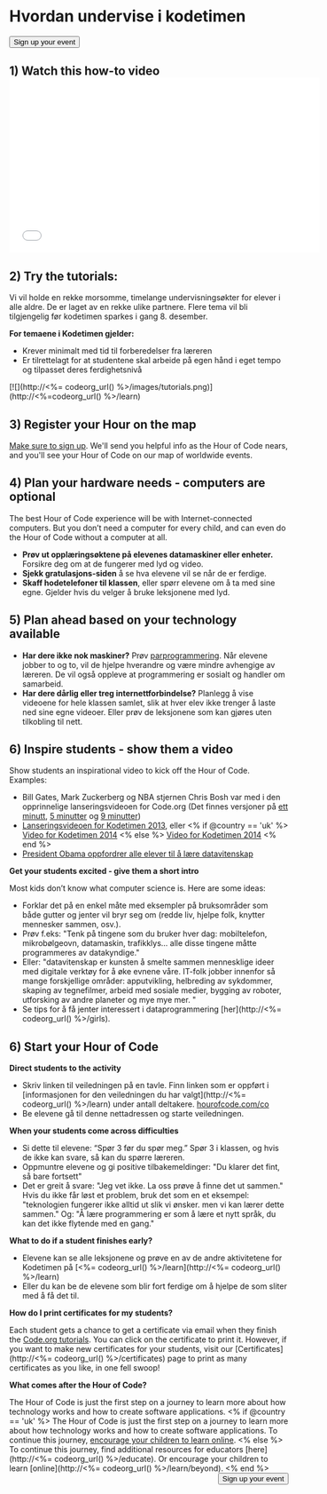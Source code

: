 

<div class="row">
  <h1 class="col-sm-6">
    Hvordan undervise i kodetimen
  </h1>
  
  <div class="col-sm-6 button-container centered">
    <a href="<%= hoc_uri('/#join') %>"><button class="signup-button">Sign up your event</button></a>
  </div>
</div>

## 1) Watch this how-to video <iframe width="560" height="315" src="//www.youtube.com/embed/tQeSke4hIds" frameborder="0" allowfullscreen></iframe>
## 2) Try the tutorials:

Vi vil holde en rekke morsomme, timelange undervisningsøkter for elever i alle aldre. De er laget av en rekke ulike partnere. Flere tema vil bli tilgjengelig før kodetimen sparkes i gang 8. desember.

**For temaene i Kodetimen gjelder:**

  * Krever minimalt med tid til forberedelser fra læreren
  * Er tilrettelagt for at studentene skal arbeide på egen hånd i eget tempo og tilpasset deres ferdighetsnivå

[![](http://<%= codeorg_url() %>/images/tutorials.png)](http://<%=codeorg_url() %>/learn)

## 3) Register your Hour on the map

[Make sure to sign up](<%= hoc_uri('/') %>). We'll send you helpful info as the Hour of Code nears, and you'll see your Hour of Code on our map of worldwide events.

## 4) Plan your hardware needs - computers are optional

The best Hour of Code experience will be with Internet-connected computers. But you don’t need a computer for every child, and can even do the Hour of Code without a computer at all.

  * **Prøv ut opplæringsøktene på elevenes datamaskiner eller enheter.** Forsikre deg om at de fungerer med lyd og video.
  * **Sjekk gratulasjons-siden** å se hva elevene vil se når de er ferdige. 
  * **Skaff hodetelefoner til klassen**, eller spørr elevene om å ta med sine egne. Gjelder hvis du velger å bruke leksjonene med lyd.

## 5) Plan ahead based on your technology available

  * **Har dere ikke nok maskiner?** Prøv [parprogrammering](http://www.ncwit.org/resources/pair-programming-box-power-collaborative-learning). Når elevene jobber to og to, vil de hjelpe hverandre og være mindre avhengige av læreren. De vil også oppleve at programmering er sosialt og handler om samarbeid.
  * **Har dere dårlig eller treg internettforbindelse?** Planlegg å vise videoene for hele klassen samlet, slik at hver elev ikke trenger å laste ned sine egne videoer. Eller prøv de leksjonene som kan gjøres uten tilkobling til nett.

## 6) Inspire students - show them a video

Show students an inspirational video to kick off the Hour of Code. Examples:

  * Bill Gates, Mark Zuckerberg og NBA stjernen Chris Bosh var med i den opprinnelige lanseringsvideoen for Code.org (Det finnes versjoner på [ett minutt](https://www.youtube.com/watch?v=qYZF6oIZtfc), [5 minutter](https://www.youtube.com/watch?v=nKIu9yen5nc) og [9 minutter](https://www.youtube.com/watch?v=dU1xS07N-FA))
  * [Lanseringsvideoen for Kodetimen 2013](https://www.youtube.com/watch?v=FC5FbmsH4fw), eller <% if @country == 'uk' %> [Video for Kodetimen 2014](https://www.youtube.com/watch?v=96B5-JGA9EQ) <% else %> [Video for Kodetimen 2014](https://www.youtube.com/watch?v=rH7AjDMz_dc&index=2&list=PLzdnOPI1iJNe1WmdkMG-Ca8cLQpdEAL7Q) <% end %>
  * [President Obama oppfordrer alle elever til å lære datavitenskap](https://www.youtube.com/watch?v=6XvmhE1J9PY)

**Get your students excited - give them a short intro**

Most kids don’t know what computer science is. Here are some ideas:

  * Forklar det på en enkel måte med eksempler på bruksområder som både gutter og jenter vil bryr seg om (redde liv, hjelpe folk, knytter mennesker sammen, osv.).
  * Prøv f.eks: "Tenk på tingene som du bruker hver dag: mobiltelefon, mikrobølgeovn, datamaskin, trafikklys... alle disse tingene måtte programmeres av datakyndige."
  * Eller: "datavitenskap er kunsten å smelte sammen mennesklige ideer med digitale verktøy for å øke evnene våre. IT-folk jobber innenfor så mange forskjellige områder: apputvikling, helbreding av sykdommer, skaping av tegnefilmer, arbeid med sosiale medier, bygging av roboter, utforsking av andre planeter og mye mye mer. "
  * Se tips for å få jenter interessert i dataprogrammering [her](http://<%= codeorg_url() %>/girls). 

## 6) Start your Hour of Code

**Direct students to the activity**

  * Skriv linken til veiledningen på en tavle. Finn linken som er oppført i [informasjonen for den veiledningen du har valgt](http://<%= codeorg_url() %>/learn) under antall deltakere. [hourofcode.com/co](http://hourofcode.com/co)
  * Be elevene gå til denne nettadressen og starte veiledningen.

**When your students come across difficulties**

  * Si dette til elevene: “Spør 3 før du spør meg.” Spør 3 i klassen, og hvis de ikke kan svare, så kan du spørre læreren.
  * Oppmuntre elevene og gi positive tilbakemeldinger: "Du klarer det fint, så bare fortsett"
  * Det er greit å svare: "Jeg vet ikke. La oss prøve å finne det ut sammen." Hvis du ikke får løst et problem, bruk det som en et eksempel: "teknologien fungerer ikke alltid ut slik vi ønsker. men vi kan lærer dette sammen." Og: "Å lære programmering er som å lære et nytt språk, du kan det ikke flytende med en gang."

**What to do if a student finishes early?**

  * Elevene kan se alle leksjonene og prøve en av de andre aktivitetene for Kodetimen på [<%= codeorg_url() %>/learn](http://<%= codeorg_url() %>/learn)
  * Eller du kan be de elevene som blir fort ferdige om å hjelpe de som sliter med å få det til.

**How do I print certificates for my students?**

Each student gets a chance to get a certificate via email when they finish the [Code.org tutorials](http://studio.code.org). You can click on the certificate to print it. However, if you want to make new certificates for your students, visit our [Certificates](http://<%= codeorg_url() %>/certificates) page to print as many certificates as you like, in one fell swoop!

**What comes after the Hour of Code?**

The Hour of Code is just the first step on a journey to learn more about how technology works and how to create software applications. <% if @country == 'uk' %> The Hour of Code is just the first step on a journey to learn more about how technology works and how to create software applications. To continue this journey, [encourage your children to learn online](http://uk.code.org/learn/beyond). <% else %> To continue this journey, find additional resources for educators [here](http://<%= codeorg_url() %>/educate). Or encourage your children to learn [online](http://<%= codeorg_url() %>/learn/beyond). <% end %> <a style="display: block" href="<%= hoc_uri('/#join') %>"><button style="float: right;">Sign up your event</button></a>